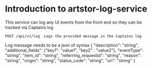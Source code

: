 # Introduction to artstor-log-service

This service can log any UI events from the front end so they can be tracked via Captains log

    POST /api/v1/log  Logs the provided message in the Captains log

Log message needs to be a json of syntax
{
  "description": "string",
  "additional_fields": {"key1": "value1", "key2" : "value2"},
  "eventType": "string",
  "item_id": "string",
  "referring_requestid": "string",
  "reason": "string",
  "origin": "string",
  "status_code": "string",
  "uri": "string"
}